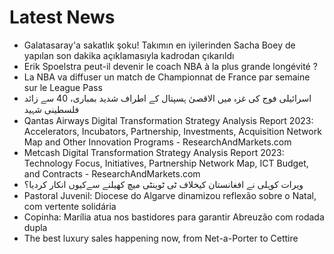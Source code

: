 # Latest News
-  Galatasaray'a sakatlık şoku! Takımın en iyilerinden Sacha Boey de yapılan son dakika açıklamasıyla kadrodan çıkarıldı
-  Erik Spoelstra peut-il devenir le coach NBA à la plus grande longévité ?
-  La NBA va diffuser un match de Championnat de France par semaine sur le League Pass
-  اسرائیلی فوج کی غزہ میں الاقصیٰ ہسپتال کے اطراف شدید بمباری، 40 سے زائد فلسطینی شہید
-  Qantas Airways Digital Transformation Strategy Analysis Report 2023: Accelerators, Incubators, Partnership, Investments, Acquisition Network Map and Other Innovation Programs - ResearchAndMarkets.com
-  Metcash Digital Transformation Strategy Analysis Report 2023: Technology Focus, Initiatives, Partnership Network Map, ICT Budget, and Contracts - ResearchAndMarkets.com
-  ویرات کوہلی نے افغانستان کیخلاف ٹی ٹوینٹی میچ کھیلنے سےکیوں انکار کردیا؟
-  Pastoral Juvenil: Diocese do Algarve dinamizou reflexão sobre o Natal, com vertente solidária
-  Copinha: Marília atua nos bastidores para garantir Abreuzão com rodada dupla
-  The best luxury sales happening now, from Net-a-Porter to Cettire
